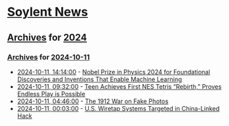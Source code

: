 # [Soylent News](../../../README.md)

## [Archives](../../index.md) for [2024](../index.md)

### [Archives](../../index.md) for [2024-10-11](index.md)

* [2024-10-11, 14:14:00](https://soylentnews.org/article.pl?sid=24/10/09/1739223&from=rss) - [Nobel Prize in Physics 2024 for Foundational Discoveries and Inventions That Enable Machine Learning](https://soylentnews.org/article.pl?sid=24/10/09/1739223&from=rss)
* [2024-10-11, 09:32:00](https://soylentnews.org/article.pl?sid=24/10/09/1733210&from=rss) - [Teen Achieves First NES Tetris “Rebirth,” Proves Endless Play is Possible](https://soylentnews.org/article.pl?sid=24/10/09/1733210&from=rss)
* [2024-10-11, 04:46:00](https://soylentnews.org/article.pl?sid=24/10/09/1729250&from=rss) - [The 1912 War on Fake Photos](https://soylentnews.org/article.pl?sid=24/10/09/1729250&from=rss)
* [2024-10-11, 00:03:00](https://soylentnews.org/article.pl?sid=24/10/09/1717251&from=rss) - [U.S. Wiretap Systems Targeted in China-Linked Hack](https://soylentnews.org/article.pl?sid=24/10/09/1717251&from=rss)
